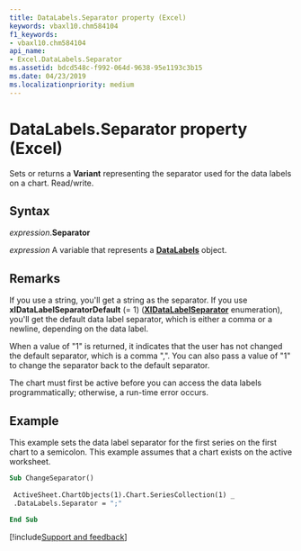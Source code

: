 ```yaml
---
title: DataLabels.Separator property (Excel)
keywords: vbaxl10.chm584104
f1_keywords:
- vbaxl10.chm584104
api_name:
- Excel.DataLabels.Separator
ms.assetid: bdcd548c-f992-064d-9638-95e1193c3b15
ms.date: 04/23/2019
ms.localizationpriority: medium
---
```



# DataLabels.Separator property (Excel)

Sets or returns a **Variant** representing the separator used for the data labels on a chart. Read/write.


## Syntax

_expression_.**Separator**

_expression_ A variable that represents a **[DataLabels](Excel.DataLabels(object).md)** object.


## Remarks

If you use a string, you'll get a string as the separator. If you use **xlDataLabelSeparatorDefault** (= 1) (**[XlDataLabelSeparator](excel.xldatalabelseparator.md)** enumeration), you'll get the default data label separator, which is either a comma or a newline, depending on the data label.

When a value of "1" is returned, it indicates that the user has not changed the default separator, which is a comma ",". You can also pass a value of "1" to change the separator back to the default separator.

The chart must first be active before you can access the data labels programmatically; otherwise, a run-time error occurs.


## Example

This example sets the data label separator for the first series on the first chart to a semicolon. This example assumes that a chart exists on the active worksheet.

```vb
Sub ChangeSeparator() 
 
 ActiveSheet.ChartObjects(1).Chart.SeriesCollection(1) _ 
 .DataLabels.Separator = ";" 
 
End Sub
```




[!include[Support and feedback](~/includes/feedback-boilerplate.md)]